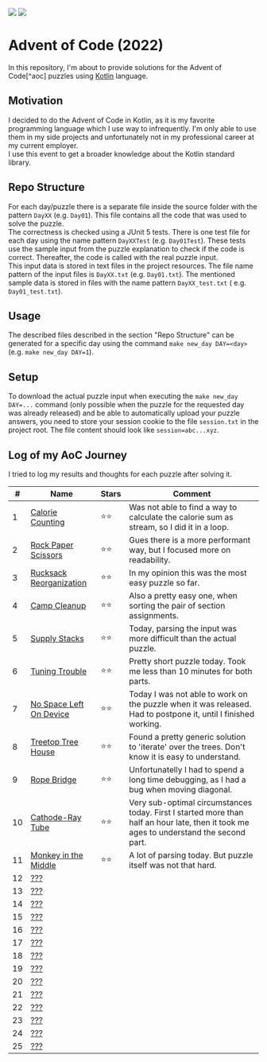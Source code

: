 ![](https://img.shields.io/static/v1?label=%F0%9F%93%85%20Completed%20Days&message=11&color=blue&style=flat-square)
![](https://img.shields.io/static/v1?label=%E2%AD%90%20Gained%20Stars&message=22&color=yellow&style=flat-square)

# Advent of Code (2022)

In this repository, I'm about to provide solutions for the Advent of Code[^aoc] puzzles using [Kotlin][kotlin] language.

## Motivation

I decided to do the Advent of Code in Kotlin, as it is my favorite programming language which I use way to infrequently.
I'm only
able to use them in my side projects and unfortunately not in my professional career at my current employer.  
I use this event to get a broader knowledge about the Kotlin standard library.

## Repo Structure

For each day/puzzle there is a separate file inside the source folder with the pattern `DayXX` (e.g. `Day01`). This file
contains
all the code that was used to solve the puzzle.  
The correctness is checked using a JUnit 5 tests. There is one test file for each day using the name
pattern `DayXXTest` (e.g.
`Day01Test`). These tests use the sample input from the puzzle explanation to check if the code is correct. Thereafter,
the
code is called with the real puzzle input.  
This input data is stored in text files in the project resources. The file name pattern of the input files
is `DayXX.txt`
(e.g. `Day01.txt`). The mentioned sample data is stored in files with the name pattern `DayXX_test.txt` (
e.g. `Day01_test.txt`).

## Usage

The described files described in the section "Repo Structure" can be generated for a specific day using the
command `make new_day DAY=<day>` (e.g. `make new_day DAY=1`).

## Setup

To download the actual puzzle input when executing the `make new_day DAY=...` command (only possible when the puzzle for
the requested day was already released) and be able to automatically upload your puzzle answers, you need to store your
session cookie to the file `session.txt` in the project root.
The file content should look like `session=abc...xyz`.

## Log of my AoC Journey

I tried to log my results and thoughts for each puzzle after solving it.

| #   | Name                         | Stars | Comment                                                                                                                                |
| --- |------------------------------|-------|----------------------------------------------------------------------------------------------------------------------------------------|
| 1   | [Calorie Counting][1]        | ⭐⭐    | Was not able to find a way to calculate the calorie sum as stream, so I did it in a loop.                                              |
| 2   | [Rock Paper Scissors][2]     | ⭐⭐    | Gues there is a more performant way, but I focused more on readability.                                                                |
| 3   | [Rucksack Reorganization][3] | ⭐⭐    | In my opinion this was the most easy puzzle so far.                                                                                    |
| 4   | [Camp Cleanup][4]            | ⭐⭐    | Also a pretty easy one, when sorting the pair of section assignments.                                                                  |
| 5   | [Supply Stacks][5]           | ⭐⭐    | Today, parsing the input was more difficult than the actual puzzle.                                                                    |
| 6   | [Tuning Trouble][6]          | ⭐⭐    | Pretty short puzzle today. Took me less than 10 minutes for both parts.                                                                |
| 7   | [No Space Left On Device][7] | ⭐⭐    | Today I was not able to work on the puzzle when it was released. Had to postpone it, until I finished working.                         |
| 8   | [Treetop Tree House][8]      | ⭐⭐    | Found a pretty generic solution to 'iterate' over the trees. Don't know it is easy to understand.                                      |
| 9   | [Rope Bridge][9]             | ⭐⭐    | Unfortunatelly I had to spend a long time debugging, as I had a bug when moving diagonal.                                              |
| 10  | [Cathode-Ray Tube][10]       | ⭐⭐    | Very sub-optimal circumstances today. First I started more than half an hour late, then it took me ages to understand the second part. |
| 11  | [Monkey in the Middle][11]   | ⭐⭐    | A lot of parsing today. But puzzle itself was not that hard.                                                                           |
| 12  | [???][12]                    |       |                                                                                                                                        |
| 13  | [???][13]                    |       |                                                                                                                                        |
| 14  | [???][14]                    |       |                                                                                                                                        |
| 15  | [???][15]                    |       |                                                                                                                                        |
| 16  | [???][16]                    |       |                                                                                                                                        |
| 17  | [???][17]                    |       |                                                                                                                                        |
| 18  | [???][18]                    |       |                                                                                                                                        |
| 19  | [???][19]                    |       |                                                                                                                                        |
| 20  | [???][20]                    |       |                                                                                                                                        |
| 21  | [???][21]                    |       |                                                                                                                                        |
| 22  | [???][22]                    |       |                                                                                                                                        |
| 23  | [???][23]                    |       |                                                                                                                                        |
| 24  | [???][24]                    |       |                                                                                                                                        |
| 25  | [???][24]                    |       |                                                                                                                                        |

[aoc]: https://adventofcode.com

[kotlin]: https://kotlinlang.org

[1]: https://adventofcode.com/2022/day/1

[2]: https://adventofcode.com/2022/day/2

[3]: https://adventofcode.com/2022/day/3

[4]: https://adventofcode.com/2022/day/4

[5]: https://adventofcode.com/2022/day/5

[6]: https://adventofcode.com/2022/day/6

[7]: https://adventofcode.com/2022/day/7

[8]: https://adventofcode.com/2022/day/8

[9]: https://adventofcode.com/2022/day/9

[10]: https://adventofcode.com/2022/day/10

[11]: https://adventofcode.com/2022/day/11

[12]: https://adventofcode.com/2022/day/12

[13]: https://adventofcode.com/2022/day/13

[14]: https://adventofcode.com/2022/day/14

[15]: https://adventofcode.com/2022/day/15

[16]: https://adventofcode.com/2022/day/16

[17]: https://adventofcode.com/2022/day/17

[18]: https://adventofcode.com/2022/day/18

[19]: https://adventofcode.com/2022/day/19

[20]: https://adventofcode.com/2022/day/20

[21]: https://adventofcode.com/2022/day/21

[22]: https://adventofcode.com/2022/day/22

[23]: https://adventofcode.com/2022/day/23

[24]: https://adventofcode.com/2022/day/24

[25]: https://adventofcode.com/2022/day/25
